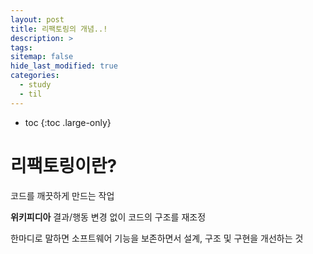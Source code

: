 ```yaml
---
layout: post
title: 리팩토링의 개념..!
description: >
tags:
sitemap: false
hide_last_modified: true
categories:
  - study
  - til
---
```


* toc
{:toc .large-only}


# 리팩토링이란?

코드를 깨끗하게 만드는 작업

**위키피디아**
결과/행동 변경 없이 코드의 구조를 재조정

한마디로 말하면
소프트웨어 기능을 보존하면서 설계, 구조 및 구현을 개선하는 것